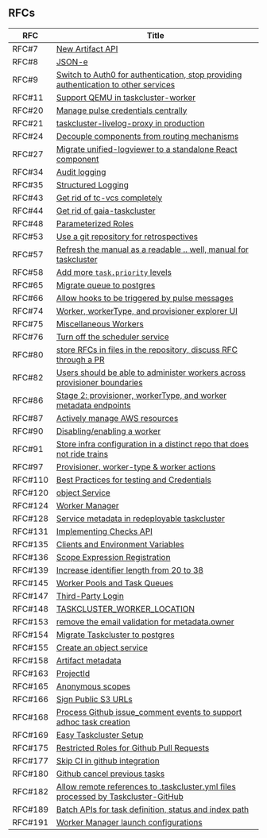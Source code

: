 ## RFCs

<!-- GENERATED -->
| RFC     | Title                                                                                                                                                                             |
| ------- | --------------------------------------------------------------------------------------------------------------------------------------------------------------------------------- |
| RFC#7   | [New Artifact API](0007-New-Artifact-API.md)                                                                                                                                      |
| RFC#8   | [JSON-e](0008-JSON-e.md)                                                                                                                                                          |
| RFC#9   | [Switch to Auth0 for authentication, stop providing authentication to other services](0009-Switch-to-Auth0-for-authentication-stop-providing-authentication-to-other-services.md) |
| RFC#11  | [Support QEMU in taskcluster-worker](0011-Support-QEMU-in-taskcluster-worker.md)                                                                                                  |
| RFC#20  | [Manage pulse credentials centrally](0020-Manage-pulse-credentials-centrally.md)                                                                                                  |
| RFC#21  | [taskcluster-livelog-proxy in production](0021-taskcluster-livelog-proxy-in-production.md)                                                                                        |
| RFC#24  | [Decouple components from routing mechanisms](0024-Decouple-components-from-routing-mechanisms.md)                                                                                |
| RFC#27  | [Migrate unified-logviewer to a standalone React component](0027-Migrate-unified-logviewer-to-a-standalone-React-component.md)                                                    |
| RFC#34  | [Audit logging](0034-Audit-logging.md)                                                                                                                                            |
| RFC#35  | [Structured Logging](0035-structured-logging.md)                                                                                                                                  |
| RFC#43  | [Get rid of tc-vcs completely](0043-Get-rid-of-tc-vcs-completely.md)                                                                                                              |
| RFC#44  | [Get rid of gaia-taskcluster](0044-Get-rid-of-gaia-taskcluster.md)                                                                                                                |
| RFC#48  | [Parameterized Roles](0048-Parameterized-Roles.md)                                                                                                                                |
| RFC#53  | [Use a git repository for retrospectives](0053-Use-a-git-repository-for-retrospectives.md)                                                                                        |
| RFC#57  | [Refresh the manual as a readable .. well, manual for taskcluster](0057-Refresh-the-manual-as-a-readable-well-manual-for-taskcluster.md)                                          |
| RFC#58  | [Add more `task.priority` levels](0058-Add-more-task-priority-levels.md)                                                                                                          |
| RFC#65  | [Migrate queue to postgres](0065-Migrate-queue-to-postgres.md)                                                                                                                    |
| RFC#66  | [Allow hooks to be triggered by pulse messages](0066-Allow-hooks-to-be-triggered-by-pulse-messages.md)                                                                            |
| RFC#74  | [Worker, workerType, and provisioner explorer UI](0074-Worker-workerType-and-provisioner-explorer-UI.md)                                                                          |
| RFC#75  | [Miscellaneous Workers](0075-Miscellaneous-Workers.md)                                                                                                                            |
| RFC#76  | [Turn off the scheduler service](0076-Turn-off-the-scheduler-service.md)                                                                                                          |
| RFC#80  | [store RFCs in files in the repository, discuss RFC through a PR](0080-store-RFCs-in-files-in-the-repository-discuss-RFC-through-a-PR.md)                                         |
| RFC#82  | [Users should be able to administer workers across provisioner boundaries](0082-Users-should-be-able-to-administer-workers-across-provisioner-boundaries.md)                      |
| RFC#86  | [Stage 2: provisioner, workerType, and worker metadata endpoints](0086-Stage-2-provisioner-workerType-and-worker-metadata-endpoints.md)                                           |
| RFC#87  | [Actively manage AWS resources](0087-Actively-manage-AWS-resources.md)                                                                                                            |
| RFC#90  | [Disabling/enabling a worker](0090-Disabling-enabling-a-worker.md)                                                                                                                |
| RFC#91  | [Store infra configuration in a distinct repo that does not ride trains](0091-Store-infra-configuration-in-a-distinct-repo-that-does-not-ride-trains.md)                          |
| RFC#97  | [Provisioner, worker-type & worker actions](0097-Provisioner-worker-type-worker-actions.md)                                                                                       |
| RFC#110 | [Best Practices for testing and Credentials](0110-Best-practices-for-testing-and-credentials.md)                                                                                  |
| RFC#120 | [object Service](0120-artifact-service.md)                                                                                                                                        |
| RFC#124 | [Worker Manager](0124-worker-manager.md)                                                                                                                                          |
| RFC#128 | [Service metadata in redeployable taskcluster](0128-redeployable-clients.md)                                                                                                      |
| RFC#131 | [Implementing Checks API](0131-Implementing-Checks-API-in-tc-github-while-preserving-Statuses-API.md)                                                                             |
| RFC#135 | [Clients and Environment Variables](0135-client-env-vars.md)                                                                                                                      |
| RFC#136 | [Scope Expression Registration](0136-scope-expression-registration.md)                                                                                                            |
| RFC#139 | [Increase identifier length from 20 to 38](0139-longer-identifiers.md)                                                                                                            |
| RFC#145 | [Worker Pools and Task Queues](0145-workerpoolid-taskqueueid.md)                                                                                                                  |
| RFC#147 | [Third-Party Login](0147-third-party-login.md)                                                                                                                                    |
| RFC#148 | [TASKCLUSTER_WORKER_LOCATION](0148-taskcluster-worker-location.md)                                                                                                                |
| RFC#153 | [remove the email validation for metadata.owner](0153-remove-email-validation-for-metadata-owner.md)                                                                              |
| RFC#154 | [Migrate Taskcluster to postgres](0154-Migrate-taskcluster-to-postgres.md)                                                                                                        |
| RFC#155 | [Create an object service](Create-object-service.md)                                                                                                                              |
| RFC#158 | [Artifact metadata](0158-artifact-metadata.md)                                                                                                                                    |
| RFC#163 | [ProjectId](0163-project-id.md)                                                                                                                                                   |
| RFC#165 | [Anonymous scopes](0165-Anonymous-scopes.md)                                                                                                                                      |
| RFC#166 | [Sign Public S3 URLs](0166-Sign-public-S3-urls.md)                                                                                                                                |
| RFC#168 | [Process Github issue_comment events to support adhoc task creation](0168-Trigger-Tests-Based-on-PR-Comments.md)                                                                  |
| RFC#169 | [Easy Taskcluster Setup](0169-Easy-Taskcluster-setup.md)                                                                                                                          |
| RFC#175 | [Restricted Roles for Github Pull Requests](0175-restricted-pull-requests.md)                                                                                                     |
| RFC#177 | [Skip CI in github integration](0177-Skip-ci-integrations.md)                                                                                                                     |
| RFC#180 | [Github cancel previous tasks](0180-Github-cancel-previous-tasks.md)                                                                                                              |
| RFC#182 | [Allow remote references to .taskcluster.yml files processed by Taskcluster-GitHub](0182-taskcluster-yml-remote-references.md)                                                    |
| RFC#189 | [Batch APIs for task definition, status and index path](0189-batch-task-apis.md)                                                                                                  |
| RFC#191 | [Worker Manager launch configurations](0191-worker-manager-launch-configs.md)                                                                                                     |
